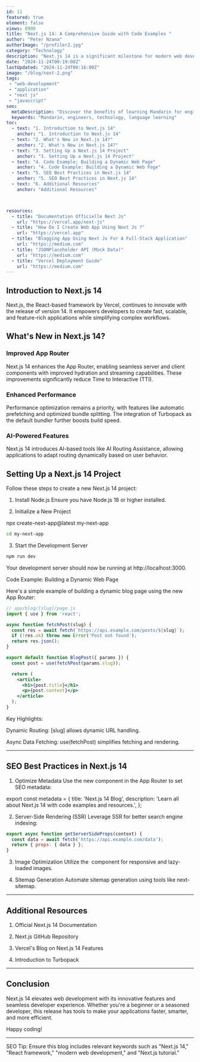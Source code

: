 ```yaml
---
id: 11
featured: true
element: false
views: 8900
title: "Next.js 14: A Comprehensive Guide with Code Examples "
author: "Peter Nzana"
authorImage: "/profiler2.jpg"
category: "Technology"
description: "Next.js 14 is a significant milestone for modern web development. In this blog, we'll explore its key features, walk through code examples, and provide resources to help you get started."
date: "2024-11-24T00:19:00Z"
lastUpdated: "2024-11-24T00:16:00Z"
image: "/blog/next-2.png"
tags:
 - "web-development"
 - "application"
 - "next js"
 - "javascript"
seo:
  metaDescription: "Discover the benefits of learning Mandarin for engineers in a globalized world."
  keywords: "Mandarin, engineers, technology, language learning"
toc:
  - text: "1. Introduction to Next.js 14"
    anchor: "1. Introduction to Next.js 14"
  - text: "2. What's New in Next.js 14?"
    anchor: "2. What's New in Next.js 14?"
  - text: "3. Setting Up a Next.js 14 Project"
    anchor: "3. Setting Up a Next.js 14 Project"
  - text: "4. Code Example: Building a Dynamic Web Page"
    anchor: "4. Code Example: Building a Dynamic Web Page"
  - text: "5. SEO Best Practices in Next.js 14"
    anchor: "5. SEO Best Practices in Next.js 14"
  - text: "6. Additional Resources"
    anchor: "Additional Resources"



resources:
  - title: "Documentation Officielle Next Js"
    url: "https://vercel.app/next-js"
  - title: "How Do I Create Web App Using Next Js ?"
    url: "https://vercel.app"
  - title: "Blogging App Using Next Js For A Full-Stack Application"
    url: "https://medium.com"
  - title: "JSONPlaceholder API (Mock Data)"
    url: "https://medium.com"
  - title: "Vercel Deployment Guide"
    url: "https://medium.com"
---
```

## Introduction to Next.js 14

Next.js, the React-based framework by Vercel, continues to innovate with the release of version 14. It empowers developers to create fast, scalable, and feature-rich applications while simplifying complex workflows.

## What's New in Next.js 14?

### Improved App Router

Next.js 14 enhances the App Router, enabling seamless server and client components with improved hydration and streaming capabilities. These improvements significantly reduce Time to Interactive (TTI).

### Enhanced Performance

Performance optimization remains a priority, with features like automatic prefetching and optimized bundle splitting. The integration of Turbopack as the default bundler further boosts build speed.

### AI-Powered Features

Next.js 14 introduces AI-based tools like AI Routing Assistance, allowing applications to adapt routing dynamically based on user behavior.

## Setting Up a Next.js 14 Project

Follow these steps to create a new Next.js 14 project:

1. Install Node.js
Ensure you have Node.js 18 or higher installed.


2. Initialize a New Project

npx create-next-app@latest my-next-app
```bash
cd my-next-app
```

3. Start the Development Server
```bash
npm run dev
```
Your development server should now be running at http://localhost:3000.

Code Example: Building a Dynamic Web Page

Here's a simple example of building a dynamic blog page using the new App Router:

```jsx
// app/blog/[slug]/page.js
import { use } from 'react';

async function fetchPost(slug) {
  const res = await fetch(`https://api.example.com/posts/${slug}`);
  if (!res.ok) throw new Error('Post not found');
  return res.json();
}

export default function BlogPost({ params }) {
  const post = use(fetchPost(params.slug));

  return (
    <article>
      <h1>{post.title}</h1>
      <p>{post.content}</p>
    </article>
  );
}
```
Key Highlights:

Dynamic Routing: [slug] allows dynamic URL handling.

Async Data Fetching: use(fetchPost) simplifies fetching and rendering.



---

## SEO Best Practices in Next.js 14

1. Optimize Metadata
Use the new <Metadata> component in the App Router to set SEO metadata:

export const metadata = {
  title: 'Next.js 14 Blog',
  description: 'Learn all about Next.js 14 with code examples and resources.',
};


2. Server-Side Rendering (SSR)
Leverage SSR for better search engine indexing:

```jsx
export async function getServerSideProps(context) {
  const data = await fetch('https://api.example.com/data');
  return { props: { data } };
}
```

3. Image Optimization
Utilize the <Image> component for responsive and lazy-loaded images.


4. Sitemap Generation
Automate sitemap generation using tools like next-sitemap.




---

## Additional Resources

1. Official Next.js 14 Documentation


2. Next.js GitHub Repository


3. Vercel's Blog on Next.js 14 Features


4. Introduction to Turbopack


---

## Conclusion

Next.js 14 elevates web development with its innovative features and seamless developer experience. Whether you're a beginner or a seasoned developer, this release has tools to make your applications faster, smarter, and more efficient.

Happy coding!

---

SEO Tip: Ensure this blog includes relevant keywords such as "Next.js 14," "React framework," "modern web development," and "Next.js tutorial."